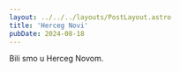```yaml
---
layout: ../../../layouts/PostLayout.astro
title: 'Herceg Novi'
pubDate: 2024-08-18
---
```


Bili smo u Herceg Novom.
